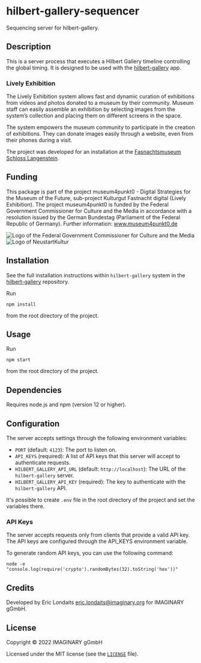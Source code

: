 # hilbert-gallery-sequencer

Sequencing server for hilbert-gallery.

## Description

This is a server process that executes a Hilbert Gallery timeline controlling the global timing. 
It is designed to be used with the [hilbert-gallery](https://github.com/IMAGINARY/hilbert-gallery) 
app.

### Lively Exhibition

The Lively Exhibition system allows fast and dynamic curation of exhibitions from videos and photos donated to a museum
by their community. Museum staff can easily assemble an exhibition by selecting images from the system’s collection and
placing them on different screens in the space.

The system empowers the museum community to participate in the creation of exhibitions. They can donate images easily
through a website, even from their phones during a visit.

The project was developed for an installation at the [Fasnachtsmuseum Schloss Langenstein](https://www.fasnachtsmuseum.de/).

## Funding

This package is part of the project museum4punkt0 - Digital Strategies for the
Museum of the Future, sub-project Kulturgut Fastnacht digital (Lively
Exhibition). The project museum4punkt0 is funded by the Federal Government
Commissioner for Culture and the Media in accordance with a resolution issued by
the German Bundestag (Parliament of the Federal Republic of Germany). Further
information: www.museum4punkt0.de

![Logo of the Federal Government Commissioner for Culture and the Media][logo-bmk]
![Logo of NeustartKultur][logo-neustartkultur]

## Installation

See the full installation instructions within `hilbert-gallery` system in the 
[hilbert-gallery](https://github.com/IMAGINARY/hilbert-gallery) repository.

Run

```
npm install
```

from the root directory of the project.

## Usage

Run

```
npm start
```

from the root directory of the project.

## Dependencies

Requires node.js and npm (version 12 or higher).

## Configuration

The server accepts settings through the following environment variables:

- `PORT` (default: `4123`): The port to listen on.
- `API_KEYS` (required): A list of API keys that this server will accept to authenticate requests.
- `HILBERT_GALLERY_API_URL` (default: `http://localhost`): The URL of the `hilbert-gallery` server.
- `HILBERT_GALLERY_API_KEY` (required): The key to authenticate with the `hilbert-gallery` API.

It's possible to create `.env` file in the root directory of the project and set the variables there.

### API Keys

The server accepts requests only from clients that provide a valid API key. 
The API keys are configured through the API_KEYS environment variable.

To generate random API keys, you can use the following command:

```
node -e "console.log(require('crypto').randomBytes(32).toString('hex'))"
```

## Credits

Developed by Eric Londaits <eric.londaits@imaginary.org> for IMAGINARY gGmbH.

## License

Copyright © 2022 IMAGINARY gGmbH

Licensed under the MIT license (see the [`LICENSE`](LICENSE) file).

[logo-bmk]:
https://github.com/museum4punkt0/Object-by-Object/blob/77bba25aa5a7f9948d4fd6f0b59f5bfb56ae89e2/04%20Logos/BKM_Fz_2017_Web_de.gif
[logo-neustartkultur]:
https://github.com/museum4punkt0/Object-by-Object/blob/22f4e86d4d213c87afdba45454bf62f4253cada1/04%20Logos/BKM_Neustart_Kultur_Wortmarke_pos_RGB_RZ_web.jpg
